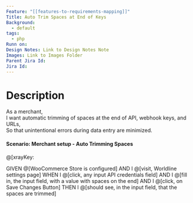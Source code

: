 ```yaml
---
Feature: "[[features-to-requirements-mapping]]"
Title: Auto Trim Spaces at End of Keys
Background:
  - default
tags:
  - php
Runn on: 
Design Notes: Link to Design Notes Note
Images: Link to Images Folder
Parent Jira Id: 
Jira Id: 
---
```


# Description

As a merchant,  
I want automatic trimming of spaces at the end of API, webhook keys, and URLs,  
So that unintentional errors during data entry are minimized.

#### Scenario: Merchant setup - Auto Trimming Spaces
@[xrayKey: 

GIVEN @[WooCommerce Store is configured]
AND I @[visit, Worldline settings page] 
WHEN I @[click, any input API credentials field] 
AND I @[fill in, the input field, with a value with spaces on the end]
AND I @[click, on Save Changes Button] 
THEN I @[should see, in the input field, that the spaces are trimmed]
